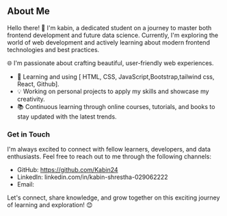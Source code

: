 ## About Me

Hello there! 👋 I'm kabin, a dedicated student on a journey to master both frontend development and future data science. Currently, I'm exploring the world of web development and actively learning about modern frontend technologies and best practices.



🌐 I'm passionate about crafting beautiful, user-friendly web experiences. 

- 🚀 Learning and using [  HTML, CSS, JavaScript,Bootstrap,tailwind css, React, Github].
- 💡 Working on personal projects to apply my skills and showcase my creativity.
- 📚 Continuous learning through online courses, tutorials, and books to stay updated with the latest trends.


### Get in Touch

I'm always excited to connect with fellow learners, developers, and data enthusiasts. Feel free to reach out to me through the following channels:

- GitHub: https://github.com/Kabin24
- LinkedIn: linkedin.com/in/kabin-shrestha-029062222
- Email:

Let's connect, share knowledge, and grow together on this exciting journey of learning and exploration! 😊
